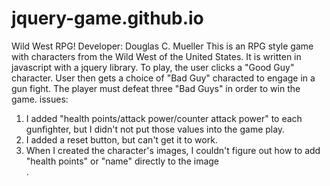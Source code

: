 # jquery-game.github.io
Wild West RPG!
Developer: Douglas C. Mueller
This is an RPG style game with characters from the Wild West of the United States. It is written in javascript with a jquery library.  To play, the user clicks a "Good Guy" character.  User then gets a choice of "Bad Guy" characted to engage in a gun fight.  The player must defeat three "Bad Guys" in order to win the game.
issues:
1. I added "health points/attack power/counter attack power" to each gunfighter, but I didn't not put those values into the game play.
2. I added a reset button, but can't get it to work. 
3. When I created the character's images, I couldn't figure out how to add "health points" or "name" directly to the image <div>.
